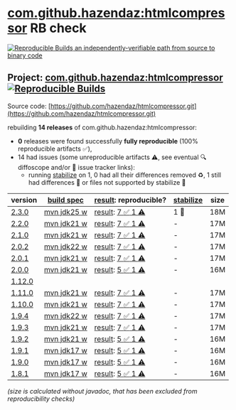 [com.github.hazendaz:htmlcompressor](https://central.sonatype.com/artifact/com.github.hazendaz/htmlcompressor/versions) RB check
=======

[![Reproducible Builds](https://reproducible-builds.org/images/logos/rb.svg) an independently-verifiable path from source to binary code](https://reproducible-builds.org/)

## Project: [com.github.hazendaz:htmlcompressor](https://central.sonatype.com/artifact/com.github.hazendaz/htmlcompressor/versions) [![Reproducible Builds](https://img.shields.io/endpoint?url=https://raw.githubusercontent.com/jvm-repo-rebuild/reproducible-central/master/content/com/github/hazendaz/htmlcompressor/badge.json)](https://github.com/jvm-repo-rebuild/reproducible-central/blob/master/content/com/github/hazendaz/htmlcompressor/README.md)

Source code: [https://github.com/hazendaz/htmlcompressor.git](https://github.com/hazendaz/htmlcompressor.git)

rebuilding **14 releases** of com.github.hazendaz:htmlcompressor:
- **0** releases were found successfully **fully reproducible** (100% reproducible artifacts :white_check_mark:),
- 14 had issues (some unreproducible artifacts :warning:, see eventual :mag: diffoscope and/or :memo: issue tracker links):
  - running [stabilize](doc/stabilize.md) on 1, 0 had all their differences removed :recycle:, 1 still had differences :rotating_light: or files not supported by stabilize :no_entry_sign:

| version | [build spec](/BUILDSPEC.md) | [result](https://reproducible-builds.org/docs/jvm/): reproducible? | [stabilize](https://github.com/google/oss-rebuild/blob/main/cmd/stabilize/README.md) | size |
| -- | --------- | ------ | ------ | -- |
| [2.3.0](https://central.sonatype.com/artifact/com.github.hazendaz/htmlcompressor/2.3.0/pom) | [mvn jdk25 w](htmlcompressor-2.3.0.buildspec) | [result](htmlcompressor-2.3.0.buildinfo): [7 :white_check_mark:  1 :warning:](htmlcompressor-2.3.0.buildcompare) | 1 :rotating_light: | 18M |
| [2.2.0](https://central.sonatype.com/artifact/com.github.hazendaz/htmlcompressor/2.2.0/pom) | [mvn jdk21 w](htmlcompressor-2.2.0.buildspec) | [result](htmlcompressor-2.2.0.buildinfo): [7 :white_check_mark:  1 :warning:](htmlcompressor-2.2.0.buildcompare) | - | 17M |
| [2.1.0](https://central.sonatype.com/artifact/com.github.hazendaz/htmlcompressor/2.1.0/pom) | [mvn jdk21 w](htmlcompressor-2.1.0.buildspec) | [result](htmlcompressor-2.1.0.buildinfo): [7 :white_check_mark:  1 :warning:](htmlcompressor-2.1.0.buildcompare) | - | 17M |
| [2.0.2](https://central.sonatype.com/artifact/com.github.hazendaz/htmlcompressor/2.0.2/pom) | [mvn jdk22 w](htmlcompressor-2.0.2.buildspec) | [result](htmlcompressor-2.0.2.buildinfo): [7 :white_check_mark:  1 :warning:](htmlcompressor-2.0.2.buildcompare) | - | 17M |
| [2.0.1](https://central.sonatype.com/artifact/com.github.hazendaz/htmlcompressor/2.0.1/pom) | [mvn jdk21 w](htmlcompressor-2.0.1.buildspec) | [result](htmlcompressor-2.0.1.buildinfo): [7 :white_check_mark:  1 :warning:](htmlcompressor-2.0.1.buildcompare) | - | 17M |
| [2.0.0](https://central.sonatype.com/artifact/com.github.hazendaz/htmlcompressor/2.0.0/pom) | [mvn jdk21 w](htmlcompressor-2.0.0.buildspec) | [result](htmlcompressor-2.0.0.buildinfo): [5 :white_check_mark:  1 :warning:](htmlcompressor-2.0.0.buildcompare) | - | 16M |
| [1.12.0](https://central.sonatype.com/artifact/com.github.hazendaz/htmlcompressor/1.12.0/pom) | | | |
| [1.11.0](https://central.sonatype.com/artifact/com.github.hazendaz/htmlcompressor/1.11.0/pom) | [mvn jdk21 w](htmlcompressor-1.11.0.buildspec) | [result](htmlcompressor-1.11.0.buildinfo): [7 :white_check_mark:  1 :warning:](htmlcompressor-1.11.0.buildcompare) | - | 17M |
| [1.10.0](https://central.sonatype.com/artifact/com.github.hazendaz/htmlcompressor/1.10.0/pom) | [mvn jdk21 w](htmlcompressor-1.10.0.buildspec) | [result](htmlcompressor-1.10.0.buildinfo): [7 :white_check_mark:  1 :warning:](htmlcompressor-1.10.0.buildcompare) | - | 17M |
| [1.9.4](https://central.sonatype.com/artifact/com.github.hazendaz/htmlcompressor/1.9.4/pom) | [mvn jdk22 w](htmlcompressor-1.9.4.buildspec) | [result](htmlcompressor-1.9.4.buildinfo): [7 :white_check_mark:  1 :warning:](htmlcompressor-1.9.4.buildcompare) | - | 17M |
| [1.9.3](https://central.sonatype.com/artifact/com.github.hazendaz/htmlcompressor/1.9.3/pom) | [mvn jdk21 w](htmlcompressor-1.9.3.buildspec) | [result](htmlcompressor-1.9.3.buildinfo): [7 :white_check_mark:  1 :warning:](htmlcompressor-1.9.3.buildcompare) | - | 17M |
| [1.9.2](https://central.sonatype.com/artifact/com.github.hazendaz/htmlcompressor/1.9.2/pom) | [mvn jdk21 w](htmlcompressor-1.9.2.buildspec) | [result](htmlcompressor-1.9.2.buildinfo): [5 :white_check_mark:  1 :warning:](htmlcompressor-1.9.2.buildcompare) | - | 16M |
| [1.9.1](https://central.sonatype.com/artifact/com.github.hazendaz/htmlcompressor/1.9.1/pom) | [mvn jdk17 w](htmlcompressor-1.9.1.buildspec) | [result](htmlcompressor-1.9.1.buildinfo): [5 :white_check_mark:  1 :warning:](htmlcompressor-1.9.1.buildcompare) | - | 16M |
| [1.9.0](https://central.sonatype.com/artifact/com.github.hazendaz/htmlcompressor/1.9.0/pom) | [mvn jdk17 w](htmlcompressor-1.9.0.buildspec) | [result](htmlcompressor-1.9.0.buildinfo): [5 :white_check_mark:  1 :warning:](htmlcompressor-1.9.0.buildcompare) | - | 16M |
| [1.8.1](https://central.sonatype.com/artifact/com.github.hazendaz/htmlcompressor/1.8.1/pom) | [mvn jdk17 w](htmlcompressor-1.8.1.buildspec) | [result](htmlcompressor-1.8.1.buildinfo): [5 :white_check_mark:  1 :warning:](htmlcompressor-1.8.1.buildcompare) | - | 16M |

<i>(size is calculated without javadoc, that has been excluded from reproducibility checks)</i>
